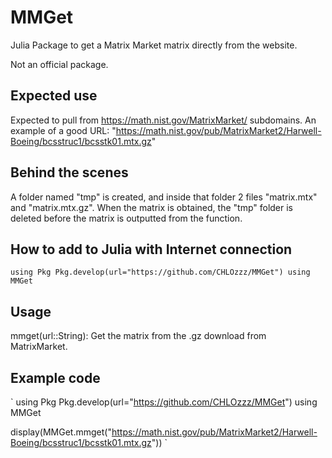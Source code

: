 # MMGet
Julia Package to get a Matrix Market matrix directly from the website.

Not an official package.


## Expected use ##
Expected to pull from https://math.nist.gov/MatrixMarket/ subdomains.
An example of a good URL: "https://math.nist.gov/pub/MatrixMarket2/Harwell-Boeing/bcsstruc1/bcsstk01.mtx.gz"


## Behind the scenes ##
A folder named "tmp" is created, and inside that folder 2 files "matrix.mtx" and "matrix.mtx.gz". When the matrix is obtained, the "tmp" folder is deleted before the matrix is outputted from the function.


## How to add to Julia with Internet connection ##
`
using Pkg
Pkg.develop(url="https://github.com/CHLOzzz/MMGet")
using MMGet
`


## Usage ##
mmget(url::String): Get the matrix from the .gz download from MatrixMarket.


## Example code ##
`
using Pkg
Pkg.develop(url="https://github.com/CHLOzzz/MMGet")
using MMGet

display(MMGet.mmget("https://math.nist.gov/pub/MatrixMarket2/Harwell-Boeing/bcsstruc1/bcsstk01.mtx.gz"))
`

